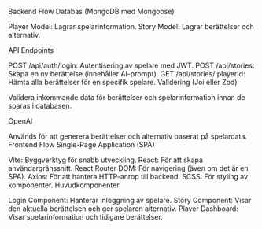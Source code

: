 Backend Flow
Databas (MongoDB med Mongoose)

Player Model: Lagrar spelarinformation.
Story Model: Lagrar berättelser och alternativ.

API Endpoints

POST /api/auth/login: Autentisering av spelare med JWT.
POST /api/stories: Skapa en ny berättelse (innehåller AI-prompt).
GET /api/stories/:playerId: Hämta alla berättelser för en specifik spelare.
Validering (Joi eller Zod)

Validera inkommande data för berättelser och spelarinformation innan de sparas i databasen.

OpenAI

Används för att generera berättelser och alternativ baserat på spelardata.
Frontend Flow
Single-Page Application (SPA)

Vite: Byggverktyg för snabb utveckling.
React: För att skapa användargränssnitt.
React Router DOM: För navigering (även om det är en SPA).
Axios: För att hantera HTTP-anrop till backend.
SCSS: För styling av komponenter.
Huvudkomponenter

Login Component: Hanterar inloggning av spelare.
Story Component: Visar den aktuella berättelsen och ger spelaren alternativ.
Player Dashboard: Visar spelarinformation och tidigare berättelser.